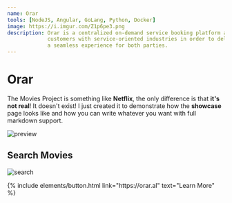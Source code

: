 ```yaml
---
name: Orar
tools: [NodeJS, Angular, GoLang, Python, Docker]
image: https://i.imgur.com/Z1p6pe3.png
description: Orar is a centralized on-demand service booking platform aimed at connection
             customers with service-oriented industries in order to deliver this way
             a seamless experience for both parties.
---
```


# Orar

The Movies Project is something like **Netflix**, the only difference is that **it's not real**! It doesn't exist! I just created it to demonstrate how the **showcase** page looks like and how you can write whatever you want with full markdown support.

![preview](https://i.imgur.com/9oqU4oz.png)

## Search Movies

![search](https://www.sketchappsources.com/resources/source-image/microsoft-windows-10-virtual-keyboard-diogo-sousa.png)

<p class="text-center">
{% include elements/button.html link="https://orar.al" text="Learn More" %}
</p>
